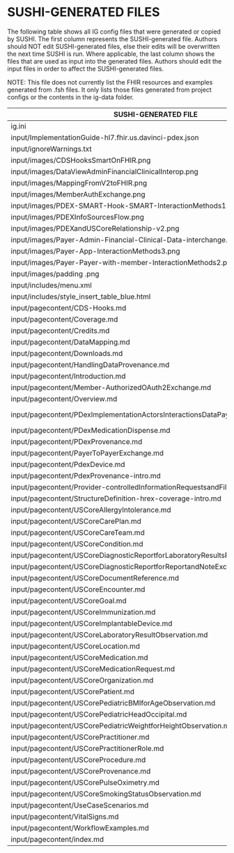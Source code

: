 # SUSHI-GENERATED FILES #

The following table shows all IG config files that were generated or copied by SUSHI.  The first column
represents the SUSHI-generated file. Authors should NOT edit SUSHI-generated files, else their edits will
be overwritten the next time SUSHI is run. Where applicable, the last column shows the files that are used
as input into the generated files. Authors should edit the input files in order to affect the SUSHI-generated
files.

NOTE: This file does not currently list the FHIR resources and examples generated from .fsh files. It only
lists those files generated from project configs or the contents in the ig-data folder.

| SUSHI-GENERATED FILE                                                            | ACTION    | INPUT FILE(S)                                                                               |
| ------------------------------------------------------------------------------- | --------- | ------------------------------------------------------------------------------------------- |
| ig.ini                                                                          | generated | fsh/config.yaml                                                                             |
| input/ImplementationGuide-hl7.fhir.us.davinci-pdex.json                         | generated | fsh/config.yaml, {all input resources and pages}                                            |
| input/ignoreWarnings.txt                                                        | generated |                                                                                             |
| input/images/CDSHooksSmartOnFHIR.png                                            | copied    | fsh/ig-data/input/images/CDSHooksSmartOnFHIR.png                                            |
| input/images/DataViewAdminFinancialClinicalInterop.png                          | copied    | fsh/ig-data/input/images/DataViewAdminFinancialClinicalInterop.png                          |
| input/images/MappingFromV2toFHIR.png                                            | copied    | fsh/ig-data/input/images/MappingFromV2toFHIR.png                                            |
| input/images/MemberAuthExchange.png                                             | copied    | fsh/ig-data/input/images/MemberAuthExchange.png                                             |
| input/images/PDEX-SMART-Hook-SMART-InteractionMethods1.png                      | copied    | fsh/ig-data/input/images/PDEX-SMART-Hook-SMART-InteractionMethods1.png                      |
| input/images/PDEXInfoSourcesFlow.png                                            | copied    | fsh/ig-data/input/images/PDEXInfoSourcesFlow.png                                            |
| input/images/PDEXandUSCoreRelationship-v2.png                                   | copied    | fsh/ig-data/input/images/PDEXandUSCoreRelationship-v2.png                                   |
| input/images/Payer-Admin-Financial-Clinical-Data-interchange.png                | copied    | fsh/ig-data/input/images/Payer-Admin-Financial-Clinical-Data-interchange.png                |
| input/images/Payer-App-InteractionMethods3.png                                  | copied    | fsh/ig-data/input/images/Payer-App-InteractionMethods3.png                                  |
| input/images/Payer-Payer-with-member-InteractionMethods2.png                    | copied    | fsh/ig-data/input/images/Payer-Payer-with-member-InteractionMethods2.png                    |
| input/images/padding .png                                                       | copied    | fsh/ig-data/input/images/padding .png                                                       |
| input/includes/menu.xml                                                         | copied    | fsh/ig-data/input/includes/menu.xml                                                         |
| input/includes/style_insert_table_blue.html                                     | copied    | fsh/ig-data/input/includes/style_insert_table_blue.html                                     |
| input/pagecontent/CDS-Hooks.md                                                  | copied    | fsh/ig-data/input/pagecontent/CDS-Hooks.md                                                  |
| input/pagecontent/Coverage.md                                                   | copied    | fsh/ig-data/input/pagecontent/Coverage.md                                                   |
| input/pagecontent/Credits.md                                                    | copied    | fsh/ig-data/input/pagecontent/Credits.md                                                    |
| input/pagecontent/DataMapping.md                                                | copied    | fsh/ig-data/input/pagecontent/DataMapping.md                                                |
| input/pagecontent/Downloads.md                                                  | copied    | fsh/ig-data/input/pagecontent/Downloads.md                                                  |
| input/pagecontent/HandlingDataProvenance.md                                     | copied    | fsh/ig-data/input/pagecontent/HandlingDataProvenance.md                                     |
| input/pagecontent/Introduction.md                                               | copied    | fsh/ig-data/input/pagecontent/Introduction.md                                               |
| input/pagecontent/Member-AuthorizedOAuth2Exchange.md                            | copied    | fsh/ig-data/input/pagecontent/Member-AuthorizedOAuth2Exchange.md                            |
| input/pagecontent/Overview.md                                                   | copied    | fsh/ig-data/input/pagecontent/Overview.md                                                   |
| input/pagecontent/PDexImplementationActorsInteractionsDataPayloadsandMethods.md | copied    | fsh/ig-data/input/pagecontent/PDexImplementationActorsInteractionsDataPayloadsandMethods.md |
| input/pagecontent/PDexMedicationDispense.md                                     | copied    | fsh/ig-data/input/pagecontent/PDexMedicationDispense.md                                     |
| input/pagecontent/PDexProvenance.md                                             | copied    | fsh/ig-data/input/pagecontent/PDexProvenance.md                                             |
| input/pagecontent/PayerToPayerExchange.md                                       | copied    | fsh/ig-data/input/pagecontent/PayerToPayerExchange.md                                       |
| input/pagecontent/PdexDevice.md                                                 | copied    | fsh/ig-data/input/pagecontent/PdexDevice.md                                                 |
| input/pagecontent/PdexProvenance-intro.md                                       | copied    | fsh/ig-data/input/pagecontent/PdexProvenance-intro.md                                       |
| input/pagecontent/Provider-controlledInformationRequestsandFiltering.md         | copied    | fsh/ig-data/input/pagecontent/Provider-controlledInformationRequestsandFiltering.md         |
| input/pagecontent/StructureDefinition-hrex-coverage-intro.md                    | copied    | fsh/ig-data/input/pagecontent/StructureDefinition-hrex-coverage-intro.md                    |
| input/pagecontent/USCoreAllergyIntolerance.md                                   | copied    | fsh/ig-data/input/pagecontent/USCoreAllergyIntolerance.md                                   |
| input/pagecontent/USCoreCarePlan.md                                             | copied    | fsh/ig-data/input/pagecontent/USCoreCarePlan.md                                             |
| input/pagecontent/USCoreCareTeam.md                                             | copied    | fsh/ig-data/input/pagecontent/USCoreCareTeam.md                                             |
| input/pagecontent/USCoreCondition.md                                            | copied    | fsh/ig-data/input/pagecontent/USCoreCondition.md                                            |
| input/pagecontent/USCoreDiagnosticReportforLaboratoryResultsReporting.md        | copied    | fsh/ig-data/input/pagecontent/USCoreDiagnosticReportforLaboratoryResultsReporting.md        |
| input/pagecontent/USCoreDiagnosticReportforReportandNoteExchange.md             | copied    | fsh/ig-data/input/pagecontent/USCoreDiagnosticReportforReportandNoteExchange.md             |
| input/pagecontent/USCoreDocumentReference.md                                    | copied    | fsh/ig-data/input/pagecontent/USCoreDocumentReference.md                                    |
| input/pagecontent/USCoreEncounter.md                                            | copied    | fsh/ig-data/input/pagecontent/USCoreEncounter.md                                            |
| input/pagecontent/USCoreGoal.md                                                 | copied    | fsh/ig-data/input/pagecontent/USCoreGoal.md                                                 |
| input/pagecontent/USCoreImmunization.md                                         | copied    | fsh/ig-data/input/pagecontent/USCoreImmunization.md                                         |
| input/pagecontent/USCoreImplantableDevice.md                                    | copied    | fsh/ig-data/input/pagecontent/USCoreImplantableDevice.md                                    |
| input/pagecontent/USCoreLaboratoryResultObservation.md                          | copied    | fsh/ig-data/input/pagecontent/USCoreLaboratoryResultObservation.md                          |
| input/pagecontent/USCoreLocation.md                                             | copied    | fsh/ig-data/input/pagecontent/USCoreLocation.md                                             |
| input/pagecontent/USCoreMedication.md                                           | copied    | fsh/ig-data/input/pagecontent/USCoreMedication.md                                           |
| input/pagecontent/USCoreMedicationRequest.md                                    | copied    | fsh/ig-data/input/pagecontent/USCoreMedicationRequest.md                                    |
| input/pagecontent/USCoreOrganization.md                                         | copied    | fsh/ig-data/input/pagecontent/USCoreOrganization.md                                         |
| input/pagecontent/USCorePatient.md                                              | copied    | fsh/ig-data/input/pagecontent/USCorePatient.md                                              |
| input/pagecontent/USCorePediatricBMIforAgeObservation.md                        | copied    | fsh/ig-data/input/pagecontent/USCorePediatricBMIforAgeObservation.md                        |
| input/pagecontent/USCorePediatricHeadOccipital.md                               | copied    | fsh/ig-data/input/pagecontent/USCorePediatricHeadOccipital.md                               |
| input/pagecontent/USCorePediatricWeightforHeightObservation.md                  | copied    | fsh/ig-data/input/pagecontent/USCorePediatricWeightforHeightObservation.md                  |
| input/pagecontent/USCorePractitioner.md                                         | copied    | fsh/ig-data/input/pagecontent/USCorePractitioner.md                                         |
| input/pagecontent/USCorePractitionerRole.md                                     | copied    | fsh/ig-data/input/pagecontent/USCorePractitionerRole.md                                     |
| input/pagecontent/USCoreProcedure.md                                            | copied    | fsh/ig-data/input/pagecontent/USCoreProcedure.md                                            |
| input/pagecontent/USCoreProvenance.md                                           | copied    | fsh/ig-data/input/pagecontent/USCoreProvenance.md                                           |
| input/pagecontent/USCorePulseOximetry.md                                        | copied    | fsh/ig-data/input/pagecontent/USCorePulseOximetry.md                                        |
| input/pagecontent/USCoreSmokingStatusObservation.md                             | copied    | fsh/ig-data/input/pagecontent/USCoreSmokingStatusObservation.md                             |
| input/pagecontent/UseCaseScenarios.md                                           | copied    | fsh/ig-data/input/pagecontent/UseCaseScenarios.md                                           |
| input/pagecontent/VitalSigns.md                                                 | copied    | fsh/ig-data/input/pagecontent/VitalSigns.md                                                 |
| input/pagecontent/WorkflowExamples.md                                           | copied    | fsh/ig-data/input/pagecontent/WorkflowExamples.md                                           |
| input/pagecontent/index.md                                                      | copied    | fsh/ig-data/input/pagecontent/index.md                                                      |